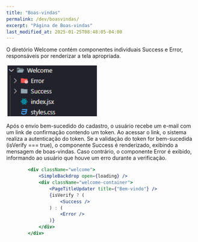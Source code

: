 ```yaml
---
title: "Boas-vindas"
permalink: /dev/boasvindas/
excerpt: "Página de Boas-vindas"
last_modified_at: 2025-01-25T08:48:05-04:00
---
```


O diretório Welcome contém componentes individuais Success e Error, responsáveis por renderizar a tela apropriada.

![modulos](/assets/images/code7.png)

Após o envio bem-sucedido do cadastro, o usuário recebe um e-mail com um link de confirmação contendo um token. Ao acessar o link, o sistema realiza a autenticação do token. Se a validação do token for bem-sucedida (isVerify === true), o componente Success é renderizado, exibindo a mensagem de boas-vindas. Caso contrário, o componente Error é exibido, informando ao usuário que houve um erro durante a verificação.

```jsx
        <div className="welcome">
            <SimpleBackdrop open={loading} />
            <div className="welcome-container">
                <PageTitleUpdater title={"Bem-vindo"} />
                {isVerify ? (
                    <Success />
                ) : (
                    <Error />
                )}
            </div>
        </div>
```